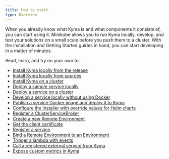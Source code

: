 ```yaml
---
title: How to start
type: Overview
---
```


When you already know what Kyma is and what components it consists of, you can start using it. Minikube allows you to run Kyma locally, develop, and test your solutions on a small scale before you push them to a cluster. With the Installation and Getting Started guides in hand, you can start developing in a matter of minutes.

Read, learn, and try on your own to:

- [Install Kyma locally from the release](https://kyma-project.io/docs/root/kyma#installation-install-kyma-locally-from-the-release)
- [Install Kyma locally from sources](https://kyma-project.io/docs/root/kyma#installation-install-kyma-locally-from-sources)
- [Install Kyma on a cluster](https://kyma-project.io/docs/root/kyma#installation-install-kyma-on-a-gke-cluster)
- [Deploy a sample service locally](https://kyma-project.io/docs/root/kyma#getting-started-sample-service-deployment-on-local)
- [Deploy a service on a cluster](https://kyma-project.io/docs/root/kyma#getting-started-sample-service-deployment-on-a-cluster)
- [Develop a service locally without using Docker](https://kyma-project.io/docs/root/kyma#getting-started-develop-a-service-locally-without-using-docker)
- [Publish a service Docker image and deploy it to Kyma](https://kyma-project.io/docs/root/kyma#getting-started-publish-a-service-docker-image-and-deploy-it-to-kyma)
- [Configure the Installer with override values for Helm charts](https://kyma-project.io/docs/root/kyma#getting-started-helm-overrides-for-kyma-installation)
- [Register a ClusterServiceBroker](https://kyma-project.io/docs/components/service-catalog#getting-started-register-a-clusterservicebroker)
- [Create a new Remote Environment](https://kyma-project.io/docs/components/application-connector#getting-started-create-a-new-remote-environment)
- [Get the client certificate](https://kyma-project.io/docs/components/application-connector#getting-started-get-the-client-certificate)
- [Register a service](https://kyma-project.io/docs/components/application-connector#getting-started-register-a-service)
- [Bind a Remote Environment to an Environment](https://kyma-project.io/docs/components/application-connector#getting-started-bind-a-remote-environment-to-an-environment)
- [Trigger a lambda with events](https://kyma-project.io/docs/components/application-connector#getting-started-trigger-a-lambda-with-events)
- [Call a registered external service from Kyma](https://kyma-project.io/docs/components/application-connector#getting-started-call-a-registered-external-service-from-kyma)
- [Expose custom metrics in Kyma](https://kyma-project.io/docs/components/monitoring#getting-started-expose-custom-metrics-in-kyma)
